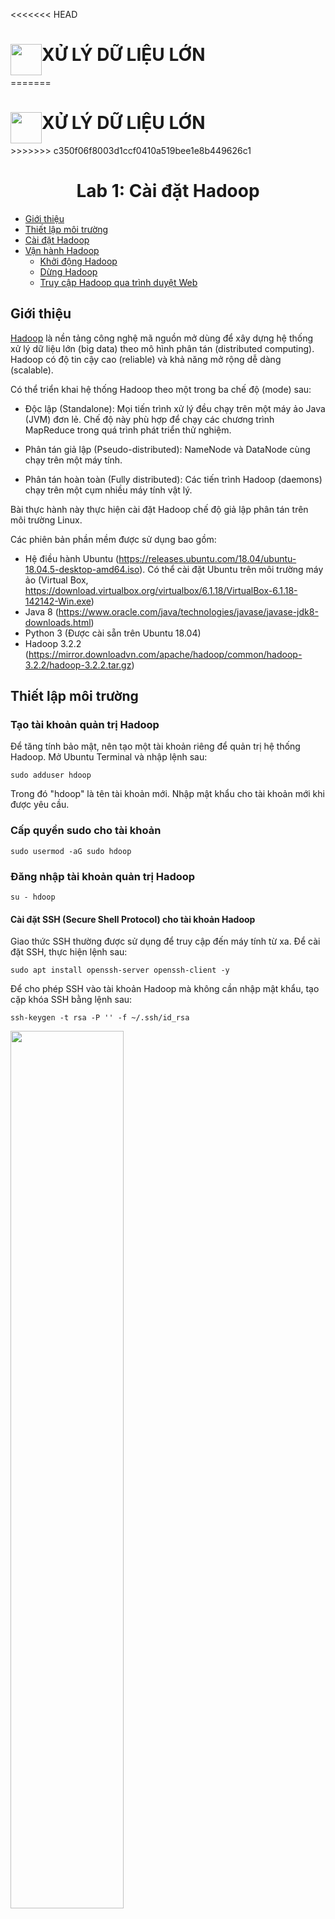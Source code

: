 <<<<<<< HEAD
<h1>
<img style="float: left" src="figs/NTU_logo.png" width="50" height="50"> XỬ LÝ DỮ LIỆU LỚN 
</h1>
=======
<h1><img style="float: left" src="figs/NTU_logo.png" width="50" height="50"> XỬ LÝ DỮ LIỆU LỚN </h1>
>>>>>>> c350f06f8003d1ccf0410a519bee1e8b449626c1

<h1 style="text-align:center"> Lab 1: Cài đặt Hadoop </h1>

- [Giới thiệu](#intro) <br>
- [Thiết lập môi trường](#create_env) <br>
- [Cài đặt Hadoop](#hadoop_installation) <br>
- [Vận hành Hadoop](#operate_hadoop) <br>
    * [Khởi động Hadoop](#start_hadoop)
    * [Dừng Hadoop](#stop_hadoop)
    * [Truy cập Hadoop qua trình duyệt Web](#hadoopUI)


## Giới thiệu <a name="intro" />
[Hadoop](https://hadoop.apache.org/) là nền tảng công nghệ mã nguồn mở dùng để xây dựng hệ thống xử lý dữ liệu lớn (big data) theo mô hình phân tán (distributed computing). Hadoop có độ tin cậy cao (reliable) và khả năng mở rộng dễ dàng (scalable). 

Có thể triển khai hệ thống Hadoop theo một trong ba chế độ (mode) sau:
- Độc lập (Standalone): 
Mọi tiến trình xử lý đều chạy trên một máy ảo Java (JVM) đơn lẻ. Chế độ này phù hợp để chạy các chương trình MapReduce trong quá trình phát triển thử nghiệm.

- Phân tán giả lập (Pseudo-distributed):
NameNode và DataNode cùng chạy trên một máy tính.

- Phân tán hoàn toàn (Fully distributed):
Các tiến trình Hadoop (daemons) chạy trên một cụm nhiều máy tính vật lý.

Bài thực hành này thực hiện cài đặt Hadoop chế độ giả lập phân tán trên môi trường Linux. 

Các phiên bản phần mềm được sử dụng bao gồm:
- Hệ điều hành Ubuntu (https://releases.ubuntu.com/18.04/ubuntu-18.04.5-desktop-amd64.iso). 
Có thể cài đặt Ubuntu trên môi trường máy ảo (Virtual Box, https://download.virtualbox.org/virtualbox/6.1.18/VirtualBox-6.1.18-142142-Win.exe)
- Java 8 (https://www.oracle.com/java/technologies/javase/javase-jdk8-downloads.html)
- Python 3 (Được cài sẵn trên Ubuntu 18.04)
- Hadoop 3.2.2 (https://mirror.downloadvn.com/apache/hadoop/common/hadoop-3.2.2/hadoop-3.2.2.tar.gz)


## Thiết lập môi trường <a name="create_env"/>

### Tạo tài khoản quản trị Hadoop
Để tăng tính bảo mật, nên tạo một tài khoản riêng để quản trị hệ thống Hadoop.
Mở Ubuntu Terminal và nhập lệnh sau:
```shell
sudo adduser hdoop 
```
Trong đó "hdoop" là tên tài khoản mới. Nhập mật khẩu cho tài khoản mới khi được yêu cầu.

### Cấp quyền sudo cho tài khoản
```shell
sudo usermod -aG sudo hdoop
```
### Đăng nhập tài khoản quản trị Hadoop
```shell
su - hdoop
```

#### Cài đặt SSH (Secure Shell Protocol) cho tài khoản Hadoop
Giao thức SSH thường được sử dụng để truy cập đến máy tính từ xa. 
Để cài đặt SSH, thực hiện lệnh sau:

```shell
sudo apt install openssh-server openssh-client -y
```
Để cho phép SSH vào tài khoản Hadoop mà không cần nhập mật khẩu, tạo cặp khóa SSH bằng lệnh sau:

```shell
ssh-keygen -t rsa -P '' -f ~/.ssh/id_rsa
```

<img src="figs/hadoop_ssh_keygen.PNG" width="60%"/>

Dùng lệnh "cat" để lưu khóa công khai thành khóa ủy quyền (authorized keys) vào thư mục ssh:

```shell
cat ~/.ssh/id_rsa.pub >> ~/.ssh/authorized_keys
```

Thiết lập quyền truy cập đến khóa ssh:

```shell
chmod 0600 ~/.ssh/authorized_keys
```

Kiểm tra việc cài đặt bằng lệnh sau:

```shell
ssh localhost
```
Hệ thống hiện thông báo:
> Are you sure you want to continue connecting (yes/no)?

Nhập "yes".
<img src="figs/set_ssh_to_hdoop_user.PNG" width="60%"/>

#### Tắt IPv6 

Một số thiết lập có thể dẫn đến liên kết Hadoop với IPv6 trên Ubuntu. Vì thế nên tắt IPv6.
Thực hiện lệnh sau:
```shell
sudo nano /etc/sysctl.conf
```
và bổ sung các dòng sau vào cuối file:

```shell
# disable IPv6
net.ipv6.conf.all.disable_ipv6 = 1
net.ipv6.conf.default.disable_ipv6 = 1
net.ipv6.conf.lo.disable_ipv6 = 1
```
Lưu lại các thay đổi với file `/etc/sysctl.conf` và khởi động lại Ubuntu.
Kiểm tra trạng thái IPv6 bằng lệnh sau:
```shell
cat /proc/sys/net/ipv6/conf/all/disable_ipv6
```
Nếu kết quả hiện lên là 1 có nghĩa IPv6 đã được tắt (disabled).

#### Cài đặt Java

Hadoop 3.2.x chỉ hỗ trợ Java 8

```shell
sudo apt install openjdk-8-jdk -y
```

## Cài đặt Hadoop <a name="hadoop_installation"/>

### Tải nguồn cài đặt Hadoop:
Phiên bản Hadoop được sử dụng là 3.2.2. Đăng nhập vào tài khoản quản trị Hadoop (ở đây là "hdoop") và tải nguồn cài đặt:

```shell
wget https://mirror.downloadvn.com/apache/hadoop/common/hadoop-3.2.2/hadoop-3.2.2.tar.gz
```
(Hoặc có thể copy nguồn cài Hadoop từ USB hay từ máy tính khác)

Giải nén nguồn cài đặt Hadoop: 

```shell
tar xzf hadoop-3.2.2.tar.gz
```

Toàn bộ các file của Hadoop sẽ được giải nén và lưu trong thư mục `hadoop-3.2.2`

### Thiết lập cấu hình Hadoop:
Cấu hình Hadoop được thiết lập thông qua các file sau: 
- `bashrc`: là file của hệ điều hành, chứa các lệnh được thực thi khi người dùng đăng nhập 
- `hadoop-env.sh`: file thiết lập môi trường của Hadoop 
- `core-site.xml`: file thiết lập các thông số cho Hadoop bao gồm: cổng (port number), dung lượng bộ nhớ cấp phát.
- `hdfs-site.xml`: file thiết lập HDFS 
- `mapred-site-xml`: file thiết lập MapReduce 
- `yarn-site.xml`: file thiết lập YARN

#### Thiết lập các biến môi trường cho Hadoop
Mở file `bashrc`:
```shell
sudo nano ~/.bashrc
```

Bổ sung các dòng sau vào cuối file:

```shell
#Hadoop Related Options
export HADOOP_HOME=/home/hdoop/hadoop-3.2.2
export HADOOP_INSTALL=$HADOOP_HOME
export HADOOP_MAPRED_HOME=$HADOOP_HOME
export HADOOP_COMMON_HOME=$HADOOP_HOME
export HADOOP_HDFS_HOME=$HADOOP_HOME
export YARN_HOME=$HADOOP_HOME
export HADOOP_COMMON_LIB_NATIVE_DIR=$HADOOP_HOME/lib/native
export PATH=$PATH:$HADOOP_HOME/sbin:$HADOOP_HOME/bin
export HADOOP_OPTS="-Djava.library.path=$HADOOP_HOME/lib/native"
```

Nhấn `Ctrl+X`, chọn `Y` để lưu lại những thay đổi và nhấn `Enter` để đóng file `.bashrc`

Thực hiện lệnh sau để áp dụng những thay đổi lên môi trường đang chạy:

```shell
source ~/.bashrc
```

#### Thiết lập cấu hình Hadoop
File `hadoop-env.sh` chứa các thiết lập cho YARN, HDFS, MapReduce.

Mở file `hadoop-env.sh`:

```shell
sudo nano $HADOOP_HOME/etc/hadoop/hadoop-env.sh
```

Bổ sung khai báo đường dẫn đến cài đặt Java:
```shell
export JAVA_HOME=/usr/lib/jvm/java-8-openjdk-amd64
```
----
**Lưu ý:**
Để biết đường dẫn đến cài đặt Java, dùng lệnh sau:
```shell
which javac
```
được kết quả có dạng:
```shell
/usr/bin/javac
```
Sử dụng đường dẫn trên để xác định thư mục OpenJDK:
```shell
readlink -f /usr/bin/javac
```
----
#### Thiết lập cấu hình Hadoop core

Thiết lập thư mục tạm cho Hadoop:
```shell
sudo mkdir -p /app/hadoop/tmp
sudo chown hdoop:hdoop /app/hadoop/tmp
```
Để thiết lập Hadoop chế độ giả lập phân tán (pseudo-distributed mode), cần xác định URL đến máy chủ chính (NameNode) và thư mục để Hadoop sử dụng cho tiến trình map và reduce.

Mở file `core-site.xml`:
```shell
sudo nano $HADOOP_HOME/etc/hadoop/core-site.xml
```

Bổ sung các khai báo sau:
```xml
<configuration>
    <property>
        <name>hadoop.tmp.dir</name>
        <value>/app/hadoop/tmp</value>
    </property>
    <property>
        <name>fs.defaultFS</name>
        <value>hdfs://localhost:9000</value>
    </property>
</configuration>
```


#### Cấu hình HDFS

Mở file `hdfs-site.xml`:
```shell
sudo nano $HADOOP_HOME/etc/hadoop/hdfs-site.xml
```

Bổ sung khai báo sau:
```xml
<configuration>
<property>
<name>dfs.replication</name>
<value>1</value>
</property>
</configuration>
```
#### Cấu hình MapReduce
```shell
sudo nano $HADOOP_HOME/etc/hadoop/mapred-site.xml
```
Bổ sung các thiết lập sau:
```xml
<configuration>
    <property>
        <name>mapreduce.framework.name</name>
        <value>yarn</value>
    </property>
    <property>
        <name>mapreduce.application.classpath</name>
        <value>$HADOOP_MAPRED_HOME/share/hadoop/mapreduce/*:$HADOOP_MAPRED_HOME/share/hadoop/mapreduce/lib/*</value>
    </property>
</configuration>
```

#### Thiết lập YARN
Mở file `yarn-site.xml`:
```shell
sudo nano $HADOOP_HOME/etc/hadoop/yarn-site.xml
```
Bổ sung khai báo sau:
```xml
<configuration>
    <property>
        <name>yarn.nodemanager.aux-services</name>
        <value>mapreduce_shuffle</value>
    </property>
    <property>
        <name>yarn.nodemanager.env-whitelist</name>
        <value>JAVA_HOME,HADOOP_COMMON_HOME,HADOOP_HDFS_HOME,HADOOP_CONF_DIR,CLASSPATH_PREPEND_DISTCACHE,HADOOP_YARN_HOME,HADOOP_MAPRED_HOME</value>
    </property>
</configuration>
```

#### Định dạng HDFS 
Trước khi bắt đầu sử dụng Hadoop, cần định dạng hệ thống quản lý file HDFS.
Thực hiện lệnh sau để định dạng HDFS:
```shell
hdfs namenode -format
```

## Vận hành Hadoop <a name="operate_hadoop"/>
### Khởi động Hadoop <a name="start_hadoop"/>
```shell
start-dfs.sh
start-yarn.sh
```

hoặc khởi động tất cả:
```shell
start-all.sh
```

### Dừng Hadoop <a name="stop_hadoop"/>

```shell
stop-dfs.sh
stop-yarn.sh
```

hoặc dừng tất cả:
```shell
stop-all.sh
```

### Truy cập Hadoop qua trình duyệt Web <a name="hadoopUI"/>
#### Truy cập máy chủ chính (NameNode)
```
http://localhost:9870
```
<img src="figs/hadoop_ui.png">


#### Truy cập YARN
```
http://localhost:8088
```
<img src="figs/yarn_ui.png">


